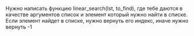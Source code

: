 Нужно написать функцию linear_search(lst, to_find), где тебе даются в качестве аргументов список и элемент который нужно найти в списке. Если элемент найдет в списке, нужно вернуть его индекс, иначе нужно вернуть -1